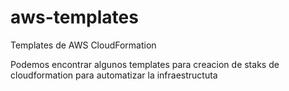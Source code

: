 # aws-templates
Templates de AWS CloudFormation

Podemos encontrar algunos templates para creacion de staks de cloudformation para automatizar la infraestructuta
